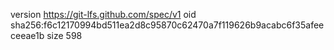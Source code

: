 version https://git-lfs.github.com/spec/v1
oid sha256:f6c12170994bd511ea2d8c95870c62470a7f119626b9acabc6f35afeeceeae1b
size 598
